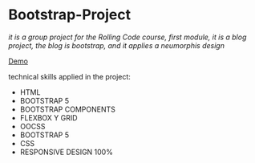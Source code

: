 # Bootstrap-Project

_it is a group project for the Rolling Code course, first module, it is a blog project, the blog is bootstrap, and it applies a neumorphis design_

[Demo](https://tomasdnlaranda.github.io/Travel-Project///)

technical skills applied in the project:

* HTML 
* BOOTSTRAP 5
* BOOTSTRAP COMPONENTS
* FLEXBOX Y GRID
* OOCSS
* BOOTSTRAP 5
* CSS
* RESPONSIVE DESIGN 100%

